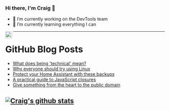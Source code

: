 ### Hi there, I'm Craig 👋

<!--
**CraigTeelFugro/CraigTeelFugro** is a ✨ _special_ ✨ repository because its `README.md` (this file) appears on your GitHub profile.

Here are some ideas to get you started:
-->

- 🔭 I’m currently working on the DevTools team
- 🌱 I’m currently learning everything I can

[<img align="left" alt="Craig Teel | LinkedIn" width="22px" src="https://cdn.jsdelivr.net/npm/simple-icons@v3/icons/linkedin.svg" />][linkedin]

---

# GitHub Blog Posts

<!-- BLOG-POST-LIST:START -->
- [What does being &#039;technical&#039; mean?](https://opensource.com/article/21/2/what-technical)
- [Why everyone should try using Linux](https://opensource.com/article/21/2/try-linux)
- [Protect your Home Assistant with these backups](https://opensource.com/article/21/2/home-assistant-backups)
- [A practical guide to JavaScript closures](https://opensource.com/article/21/2/javascript-closures)
- [Give something from the heart to the public domain](https://opensource.com/article/21/2/public-domain)
<!-- BLOG-POST-LIST:END -->

## [![Craig's github stats](https://github-readme-stats.vercel.app/api?username=craigteelfugro)](https://github.com/anuraghazra/github-readme-stats)


[linkedin]: https://linkedin.com/in/craig-teel-b8786771
